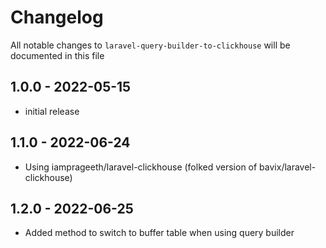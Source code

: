# Changelog

All notable changes to `laravel-query-builder-to-clickhouse` will be documented in this file

## 1.0.0 - 2022-05-15

- initial release

## 1.1.0 - 2022-06-24

- Using iamprageeth/laravel-clickhouse (folked version of bavix/laravel-clickhouse)

## 1.2.0 - 2022-06-25

- Added method to switch to buffer table when using query builder
